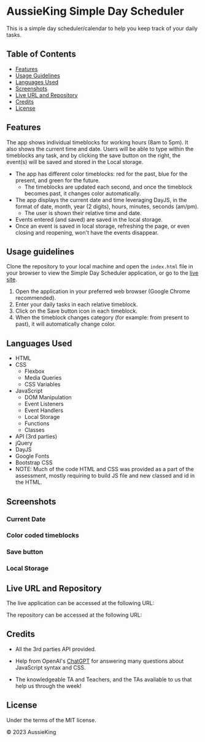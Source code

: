 # AussieKing Simple Day Scheduler

This is a simple day scheduler/calendar to help you keep track of your daily tasks.

## Table of Contents

- [Features](#features)
- [Usage Guidelines](#usage-guidelines)
- [Languages Used](#languages-used)
- [Screenshots](#screenshots)
- [Live URL and Repository](#live-url-and-repository)
- [Credits](#credits)
- [License](#license)

## Features

The app shows individual timeblocks for working hours (8am to 5pm).
It also shows the current time and date.
Users will be able to type within the timeblocks any task, and by clicking the save button on the right, the event(s) will be saved and stored in the Local storage.

- The app has different color timeblocks: red for the past, blue for the present, and green for the future.
  - The timeblocks are updated each second, and once the timeblock becomes past, it changes color automatically.
- The app displays the current date and time leveraging DayJS, in the format of date, month, year (2 digits), hours, minutes, seconds (am/pm).
  - The user is shown their relative time and date.
- Events entered (and saved) are saved in the local storage.
 - Once an event is saved in local storage, refreshing the page, or even closing and reopening, won't have the events disappear.

## Usage guidelines

Clone the repository to your local machine and open the `index.html` file in your browser to view the Simple Day Scheduler application, or go to the [live site](#live-url-and-repository).

1. Open the application in your preferred web browser (Google Chrome recommended).
2. Enter your daily tasks in each relative timeblock.
3. Click on the Save button icon in each timeblock.
4. When the timeblock changes category (for example: from present to past), it will automatically change color.

## Languages Used
- HTML
- CSS
  - Flexbox
  - Media Queries
  - CSS Variables
- JavaScript
  - DOM Manipulation
  - Event Listeners
  - Event Handlers
  - Local Storage
  - Functions
  - Classes
 - API (3rd parties)
  - jQuery
  - DayJS
  - Google Fonts
  - Bootstrap CSS
- NOTE: Much of the code HTML and CSS was provided as a part of the assessment, mostly requiring to build JS file and new classed and id in the HTML.

## Screenshots

### Current Date

### Color coded timeblocks


### Save button

### Local Storage

## Live URL and Repository

The live application can be accessed at the following URL: 

The repository can be accessed at the following URL: 

## Credits

- All the 3rd parties API provided.

- Help from OpenAI's [ChatGPT](https://chat.openai.com/chat) for answering many questions about JavaScript syntax and CSS.

- The knowledgeable TA and Teachers, and the TAs available to us that help us through the week!

## License

Under the terms of the MIT license.

© 2023 AussieKing

